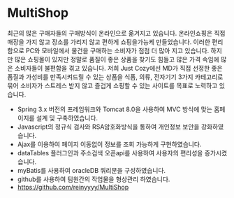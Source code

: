 # MultiShop
최근의 많은 구매자들의 구매방식이 온라인으로 옮겨지고 있습니다.
온라인쇼핑은 직접 매장을 가지 않고 장소를 가리지 않고 편하게 쇼핑을가능케 만들었습니다.
이러한 편리함으로 PC와 모바일에서 물건을 구매하는 소비자가 점점 더 많아 지고 있습니다.
하지만 많은 쇼핑몰이 있지만 정말로 품질이 좋은 상품을 찾기도 힘들고 많은 가격 속임에 많은 소비자들이 불편함을 겪고 있습니다.
저희 Just Cozy에선 MD가 직접 선정한 좋은 품질과 가성비를 만족시켜드릴 수 있는 상품을 식품, 의류, 전자기기 3가지 카테고리로 묶어 소비자가 스트레스 받지 않고 즐겁게 쇼핑할 수 있는 사이트를 목표로 노력하고 있습니다.


-	Spring 3.x 버전의 프레임워크와 Tomcat 8.0을 사용하여 MVC 방식에 맞는 홈페이지를 설계 및 구축하였습니다.
-	Javascript의 정규식 검사와 RSA암호화방식을 통하여 개인정보 보안을 강화하였습니다.
-	Ajax를 이용하여 페이지 이동없이 정보를 조회 가능하게 구현하였습니다.
-	dataTables 플러그인과 주소검색 오픈api를 사용하여 사용자의 편리성을 증가시켰습니다.
-	myBatis를 사용하여 oracleDB 쿼리문을 구성하였습니다.	
- github를 사용하여 팀원간의 작업물을 형상관리 하였습니다.
-	https://github.com/reinyyyy/MultiShop

